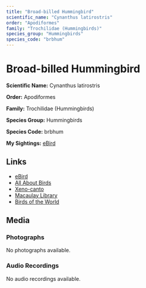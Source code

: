 ```yaml
---
title: "Broad-billed Hummingbird"
scientific_name: "Cynanthus latirostris"
order: "Apodiformes"
family: "Trochilidae (Hummingbirds)"
species_group: "Hummingbirds"
species_code: "brbhum"
---
```


# Broad-billed Hummingbird

**Scientific Name:** Cynanthus latirostris

**Order:** Apodiformes

**Family:** Trochilidae (Hummingbirds)

**Species Group:** Hummingbirds

**Species Code:** brbhum

**My Sightings:** [eBird](https://ebird.org/lifelist?r=world&time=life&spp=brbhum)

## Links
* [eBird](https://ebird.org/species/brbhum) 
* [All About Birds](https://www.allaboutbirds.org/guide/brbhum) 
* [Xeno-canto](https://www.xeno-canto.org/species/brbhum) 
* [Macaulay Library](https://search.macaulaylibrary.org/catalog?taxonCode=brbhum&sort=rating_rank_desc)
* [Birds of the World](https://birdsoftheworld.org/bow/species/brbhum)

## Media
### Photographs
No photographs available.

### Audio Recordings
No audio recordings available.
